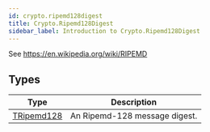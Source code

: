 ```yaml
---
id: crypto.ripemd128digest
title: Crypto.Ripemd128Digest
sidebar_label: Introduction to Crypto.Ripemd128Digest
---
```




See <https://en.wikipedia.org/wiki/RIPEMD>


## Types
| Type | Description |
|---|---|
| [TRipemd128](../../crypto/crypto.ripemd128digest/tripemd128) | An Ripemd-128 message digest. |

